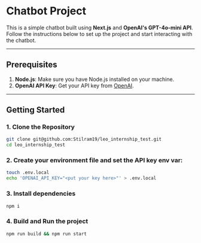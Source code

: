 # Chatbot Project

This is a simple chatbot built using **Next.js** and **OpenAI's GPT-4o-mini API**. Follow the instructions below to set up the project and start interacting with the chatbot.

---

## Prerequisites

1. **Node.js**: Make sure you have Node.js installed on your machine.
2. **OpenAI API Key**: Get your API key from [OpenAI](https://platform.openai.com/account/api-keys).

---

## Getting Started

### 1. Clone the Repository
```bash
git clone git@github.com:Stilram19/leo_internship_test.git
cd leo_internship_test
```

### 2. Create your environment file and set the API key env var:
```bash
touch .env.local
echo 'OPENAI_API_KEY="<put your key here>"' > .env.local
```

### 3. Install dependencies
```bash
npm i
```

### 4. Build and Run the project
```bash
npm run build && npm run start
```


